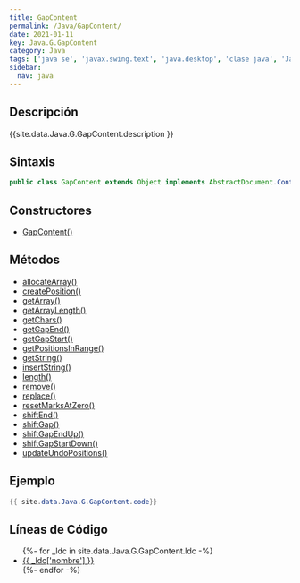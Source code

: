 ```yaml
---
title: GapContent
permalink: /Java/GapContent/
date: 2021-01-11
key: Java.G.GapContent
category: Java
tags: ['java se', 'javax.swing.text', 'java.desktop', 'clase java', 'Java 1.0']
sidebar: 
  nav: java
---
```


## Descripción
{{site.data.Java.G.GapContent.description }}

## Sintaxis
~~~java
public class GapContent extends Object implements AbstractDocument.Content, Serializable
~~~

## Constructores
* [GapContent()](/Java/GapContent/GapContent/)

## Métodos
* [allocateArray()](/Java/GapContent/allocateArray)
* [createPosition()](/Java/GapContent/createPosition)
* [getArray()](/Java/GapContent/getArray)
* [getArrayLength()](/Java/GapContent/getArrayLength)
* [getChars()](/Java/GapContent/getChars)
* [getGapEnd()](/Java/GapContent/getGapEnd)
* [getGapStart()](/Java/GapContent/getGapStart)
* [getPositionsInRange()](/Java/GapContent/getPositionsInRange)
* [getString()](/Java/GapContent/getString)
* [insertString()](/Java/GapContent/insertString)
* [length()](/Java/GapContent/length)
* [remove()](/Java/GapContent/remove)
* [replace()](/Java/GapContent/replace)
* [resetMarksAtZero()](/Java/GapContent/resetMarksAtZero)
* [shiftEnd()](/Java/GapContent/shiftEnd)
* [shiftGap()](/Java/GapContent/shiftGap)
* [shiftGapEndUp()](/Java/GapContent/shiftGapEndUp)
* [shiftGapStartDown()](/Java/GapContent/shiftGapStartDown)
* [updateUndoPositions()](/Java/GapContent/updateUndoPositions)

## Ejemplo
~~~java
{{ site.data.Java.G.GapContent.code}}
~~~

## Líneas de Código
<ul>
{%- for _ldc in site.data.Java.G.GapContent.ldc -%}
   <li>
       <a href="{{_ldc['url'] }}">{{ _ldc['nombre'] }}</a>
   </li>
{%- endfor -%}
</ul>
